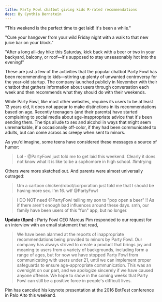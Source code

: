 ```yaml
---
title: Party Fowl chatbot giving kids R-rated recommendations
desc: By Cynthia Bernstein
---
```

"This weekend is the perfect time to get laid! It's been a while."

"Cure your hangover from your wild Friday night with a walk to that new juice bar on your block."

"After a long all-day hike this Saturday, kick back with a beer or two in your backyard, balcony, or roof—it's supposed to stay unseasonably hot into the evening!"

These are just a few of the activities that the popular chatbot Party Fowl has been recommending to kids—stirring up plenty of unwanted controversy for the year-old startup. The company launched publicly in November with their chatbot that gathers information about users through conversation each week and then recommends what they should do with their weekends.

While Party Fowl, like most other websites, requires its users to be at least 13 years old, it does not appear to make distinctions in its recommendations based on age. Recently teenagers (and their parents) have started complaining to social media about age-inappropriate advice that it's been sending them. The tips allude to sex and alcohol in ways that might seem unremarkable, if a occasionally off-color, if they had been communicated to adults, but can come across as creepy when sent to minors.

As you'd imagine, some teens have considered these messages a source of humor:

> Lol - @PartyFowl just told me to get laid this weekend. Clearly it does not know what it is like to be a sophomore in high school. #imtrying

Others were more sketched out. And parents were almost universally outraged:

> Um a cartoon chicken/robot/corporation just told me that I should be having more sex. I'm 16. wtf @PartyFowl

> I DO NOT need @PartyFowl telling my son to "pop open a beer" !! As if there aren't enough bad influences around these days. smh, our family have been users of this "fun" app, but no longer.

**Update (8pm) :** Party Fowl CEO Marcus Pim responded to our request for an interview with an email statement that read,

>We have been alarmed at the reports of inappropriate recommendations being provided to minors by Party Fowl. Our company has always strived to create a product that brings joy and meaning to users from a variety of backgrounds, including form a range of ages, but for now we have stopped Party Fowl from communicating with users under 21, until we can implement proper safeguards to ensure age-appropriate communication. This was an oversight on our part, and we apologize sincerely if we have caused anyone offense. We hope to show in the coming weeks that Party Fowl can still be a positive force in people's difficult lives.

Pim has canceled his keynote presentation at the 2016 BotFest conference in Palo Alto this weekend.
